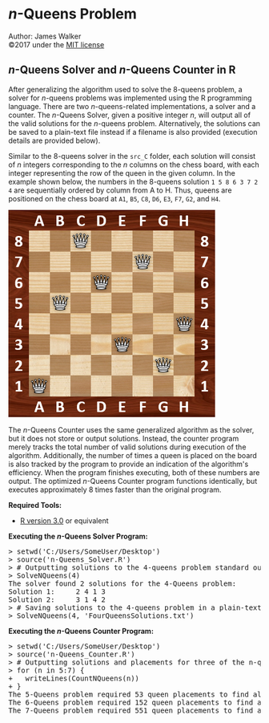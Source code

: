 # _n_-Queens Problem  
Author: James Walker  
©2017 under the [MIT license]  

## _n_-Queens Solver and _n_-Queens Counter in R  
After generalizing the algorithm used to solve the 8-queens problem, a solver for _n_-queens problems was implemented using the R programming language. There are two _n_-queens-related implementations, a solver and a counter. The _n_-Queens Solver, given a positive integer _n_, will output all of the valid solutions for the _n_-queens problem. Alternatively, the solutions can be saved to a plain-text file instead if a filename is also provided (execution details are provided below).  

Similar to the 8-queens solver in the `src_C` folder, each solution will consist of _n_ integers corresponding to the _n_ columns on the chess board, with each integer representing the row of the queen in the given column. In the example shown below, the numbers in the 8-queens solution `1 5 8 6 3 7 2 4` are sequentially ordered by column from A to H. Thus, queens are positioned on the chess board at `A1`, `B5`, `C8`, `D6`, `E3`, `F7`, `G2`, and `H4`.  

<img src="./../img/8-Queens_Example.png" title="One Solution to the 8-Queens Problem" alt="8-Queens Solution Example" height="413" width="413"/>  

The _n_-Queens Counter uses the same generalized algorithm as the solver, but it does not store or output solutions. Instead, the counter program merely tracks the total number of valid solutions during execution of the algorithm. Additionally, the number of times a queen is placed on the board is also tracked by the program to provide an indication of the algorithm's efficiency. When the program finishes executing, both of these numbers are output. The optimized _n_-Queens Counter program functions identically, but executes approximately 8 times faster than the original program.  

**Required Tools:**  
- [R version 3.0] or equivalent  

**Executing the _n_-Queens Solver Program:**  
<pre>> setwd('C:/Users/SomeUser/Desktop')  
> source('n-Queens_Solver.R')  
> # Outputting solutions to the 4-queens problem standard out  
> SolveNQueens(4)  
The solver found 2 solutions for the 4-Queens problem:  
Solution 1:     2 4 1 3  
Solution 2:     3 1 4 2  
> # Saving solutions to the 4-queens problem in a plain-text file  
> SolveNQueens(4, 'FourQueensSolutions.txt')</pre>  

**Executing the _n_-Queens Counter Program:**  
<pre>> setwd('C:/Users/SomeUser/Desktop')  
> source('n-Queens_Counter.R')  
> # Outputting solutions and placements for three of the n-queens problems  
> for (n in 5:7) {  
+   writeLines(CountNQueens(n))  
+ }  
The 5-Queens problem required 53 queen placements to find all 10 solutions  
The 6-Queens problem required 152 queen placements to find all 4 solutions  
The 7-Queens problem required 551 queen placements to find all 40 solutions</pre>  

[MIT license]: http://www.opensource.org/licenses/mit-license.php  
[R version 3.0]: http://www.r-project.org/  
